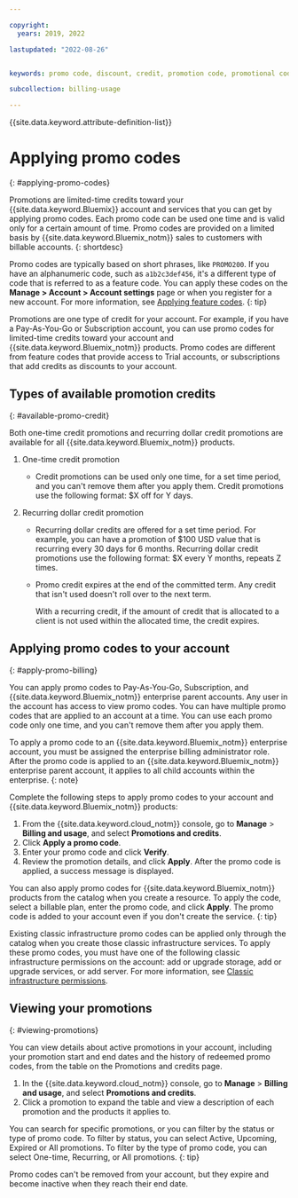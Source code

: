 ```yaml
---

copyright:
  years: 2019, 2022

lastupdated: "2022-08-26"


keywords: promo code, discount, credit, promotion code, promotional code, redeem promos

subcollection: billing-usage

---
```


{{site.data.keyword.attribute-definition-list}}

# Applying promo codes
{: #applying-promo-codes}

Promotions are limited-time credits toward your {{site.data.keyword.Bluemix}} account and services that you can get by applying promo codes. Each promo code can be used one time and is valid only for a certain amount of time. Promo codes are provided on a limited basis by {{site.data.keyword.Bluemix_notm}} sales to customers with billable accounts.
{: shortdesc}

Promo codes are typically based on short phrases, like `PROMO200`. If you have an alphanumeric code, such as `a1b2c3def456`, it's a different type of code that is referred to as a feature code. You can apply these codes on the **Manage > Account > Account settings** page or when you register for a new account. For more information, see [Applying feature codes](/docs/account?topic=account-codes).
{: tip}

Promotions are one type of credit for your account. For example, if you have a Pay-As-You-Go or Subscription account, you can use promo codes for limited-time credits toward your account and {{site.data.keyword.Bluemix_notm}} products. Promo codes are different from feature codes that provide access to Trial accounts, or subscriptions that add credits as discounts to your account.

## Types of available promotion credits
{: #available-promo-credit}

Both one-time credit promotions and recurring dollar credit promotions are available for all {{site.data.keyword.Bluemix_notm}} products.

1. One-time credit promotion
    * Credit promotions can be used only one time, for a set time period, and you can't remove them after you apply them. Credit promotions use the following format: $X off for Y days.

2. Recurring dollar credit promotion
    * Recurring dollar credits are offered for a set time period. For example, you can have a promotion of $100 USD value that is recurring every 30 days for 6 months. Recurring dollar credit promotions use the following format: $X every Y months, repeats Z times.
    * Promo credit expires at the end of the committed term. Any credit that isn't used doesn't roll over to the next term.

        With a recurring credit, if the amount of credit that is allocated to a client is not used within the allocated time, the credit expires.

## Applying promo codes to your account
{: #apply-promo-billing}

You can apply promo codes to Pay-As-You-Go, Subscription, and {{site.data.keyword.Bluemix_notm}} enterprise parent accounts. Any user in the account has access to view promo codes. You can have multiple promo codes that are applied to an account at a time. You can use each promo code only one time, and you can't remove them after you apply them.

To apply a promo code to an {{site.data.keyword.Bluemix_notm}} enterprise account, you must be assigned the enterprise billing administrator role. After the promo code is applied to an {{site.data.keyword.Bluemix_notm}} enterprise parent account, it applies to all child accounts within the enterprise.
{: note}

Complete the following steps to apply promo codes to your account and {{site.data.keyword.Bluemix_notm}} products:

1. From the {{site.data.keyword.cloud_notm}} console, go to **Manage** > **Billing and usage**, and select **Promotions and credits**.
1. Click **Apply a promo code**.
1. Enter your promo code and click **Verify**.
1. Review the promotion details, and click **Apply**. After the promo code is applied, a success message is displayed.

You can also apply promo codes for {{site.data.keyword.Bluemix_notm}} products from the catalog when you create a resource. To apply the code, select a billable plan, enter the promo code, and click **Apply**. The promo code is added to your account even if you don't create the service.
{: tip}

Existing classic infrastructure promo codes can be applied only through the catalog when you create those classic infrastructure services. To apply these promo codes, you must have one of the following classic infrastructure permissions on the account: add or upgrade storage, add or upgrade services, or add server. For more information, see [Classic infrastructure permissions](/docs/account?topic=account-infrapermission).

## Viewing your promotions
{: #viewing-promotions}

You can view details about active promotions in your account, including your promotion start and end dates and the history of redeemed promo codes, from the table on the Promotions and credits page.

1. In the {{site.data.keyword.cloud_notm}} console, go to **Manage** > **Billing and usage**, and select **Promotions and credits**.
1. Click a promotion to expand the table and view a description of each promotion and the products it applies to.

You can search for specific promotions, or you can filter by the status or type of promo code. To filter by status, you can select Active, Upcoming, Expired or All promotions. To filter by the type of promo code, you can select One-time, Recurring, or All promotions.
{: tip}

Promo codes can't be removed from your account, but they expire and become inactive when they reach their end date.
